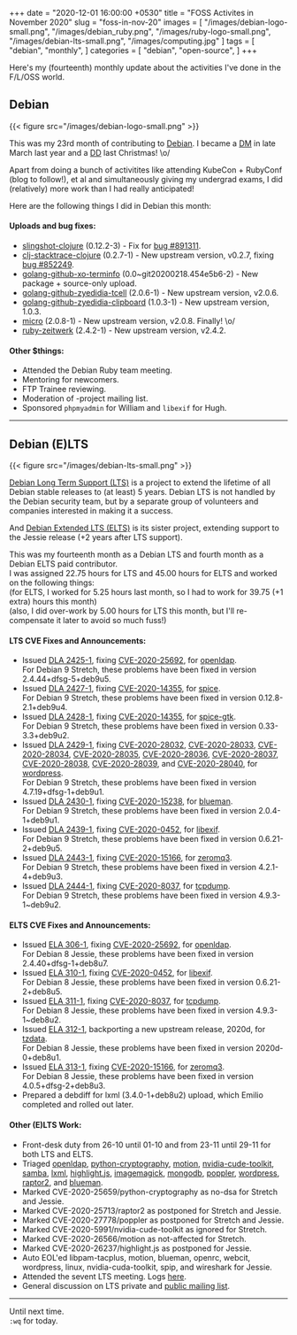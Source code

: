 +++
date = "2020-12-01 16:00:00 +0530"
title = "FOSS Activites in November 2020"
slug = "foss-in-nov-20"
images = [
    "/images/debian-logo-small.png",
    "/images/debian_ruby.png",
    "/images/ruby-logo-small.png",
    "/images/debian-lts-small.png",
    "/images/computing.jpg"
]
tags = [
    "debian",
    "monthly",
]
categories = [
    "debian",
    "open-source",
]
+++

Here's my (fourteenth) monthly update about the activities I've done in the F/L/OSS world.

## Debian
{{< figure src="/images/debian-logo-small.png" >}}

This was my 23rd month of contributing to [Debian](https://www.debian.org/).
I became a [DM](https://wiki.debian.org/DebianMaintainer) in late March last year and a [DD](https://wiki.debian.org/DebianDeveloper) last Christmas! \o/

Apart from doing a bunch of activitites like attending KubeCon + RubyConf (blog to follow!), et al and simultaneously giving
my undergrad exams, I did (relatively) more work than I had really anticipated!

Here are the following things I did in Debian this month:

#### Uploads and bug fixes:

- [slingshot-clojure](https://tracker.debian.org/pkg/slingshot-clojure) (0.12.2-3) - Fix for [bug #891311](https://bugs.debian.org/891311).
- [clj-stacktrace-clojure](https://tracker.debian.org/pkg/clj-stacktrace-clojure) (0.2.7-1) - New upstream version, v0.2.7, fixing [bug #852249](https://bugs.debian.org/852249).
- [golang-github-xo-terminfo](https://tracker.debian.org/pkg/golang-github-xo-terminfo) (0.0~git20200218.454e5b6-2) - New package + source-only upload.
- [golang-github-zyedidia-tcell](https://tracker.debian.org/pkg/golang-github-zyedidia-tcell) (2.0.6-1) - New upstream version, v2.0.6.
- [golang-github-zyedidia-clipboard](https://tracker.debian.org/pkg/golang-github-zyedidia-clipboard) (1.0.3-1) - New upstream version, 1.0.3.
- [micro](https://tracker.debian.org/pkg/micro) (2.0.8-1) - New upstream version, v2.0.8. Finally! \o/
- [ruby-zeitwerk](https://tracker.debian.org/pkg/ruby-zeitwerk) (2.4.2-1) - New upstream version, v2.4.2.

#### Other $things:

- Attended the Debian Ruby team meeting.
- Mentoring for newcomers.
- FTP Trainee reviewing.
- Moderation of -project mailing list.
- Sponsored `phpmyadmin` for William and `libexif` for Hugh.

---

## Debian (E)LTS
{{< figure src="/images/debian-lts-small.png" >}}

[Debian Long Term Support (LTS)](https://www.freexian.com/en/services/debian-lts.html) is a project to extend the lifetime of all Debian stable releases to (at least) 5 years. Debian LTS is not handled by the Debian security team, but by a separate group of volunteers and companies interested in making it a success.  

And [Debian Extended LTS (ELTS)](https://deb.freexian.com/extended-lts) is its sister project, extending support to the Jessie release (+2 years after LTS support).

This was my fourteenth month as a Debian LTS and fourth month as a Debian ELTS paid contributor.  
I was assigned 22.75 hours for LTS and 45.00 hours for ELTS and worked on the following things:  
(for ELTS, I worked for 5.25 hours last month, so I had to work for 39.75 (+1 extra) hours this month)  
(also, I did over-work by 5.00 hours for LTS this month, but I'll re-compensate it later to avoid so much fuss!)

#### LTS CVE Fixes and Announcements:

- Issued [DLA 2425-1](https://lists.debian.org/debian-lts-announce/2020/11/msg00000.html), fixing [CVE-2020-25692](https://security-tracker.debian.org/tracker/CVE-2020-25692), for [openldap](https://tracker.debian.org/pkg/openldap).  
  For Debian 9 Stretch, these problems have been fixed in version 2.4.44+dfsg-5+deb9u5.
- Issued [DLA 2427-1](https://lists.debian.org/debian-lts-announce/2020/11/msg00001.html), fixing [CVE-2020-14355](https://security-tracker.debian.org/tracker/CVE-2020-14355), for [spice](https://tracker.debian.org/pkg/spice).  
  For Debian 9 Stretch, these problems have been fixed in version 0.12.8-2.1+deb9u4.
- Issued [DLA 2428-1](https://lists.debian.org/debian-lts-announce/2020/11/msg00002.html), fixing [CVE-2020-14355](https://security-tracker.debian.org/tracker/CVE-2020-14355), for [spice-gtk](https://tracker.debian.org/pkg/spice-gtk).  
  For Debian 9 Stretch, these problems have been fixed in version 0.33-3.3+deb9u2.
- Issued [DLA 2429-1](https://lists.debian.org/debian-lts-announce/2020/11/msg00004.html), fixing [CVE-2020-28032](https://security-tracker.debian.org/tracker/CVE-2020-28032), [CVE-2020-28033](https://security-tracker.debian.org/tracker/CVE-2020-28033), [CVE-2020-28034](https://security-tracker.debian.org/tracker/CVE-2020-28034), [CVE-2020-28035](https://security-tracker.debian.org/tracker/CVE-2020-28035), [CVE-2020-28036](https://security-tracker.debian.org/tracker/CVE-2020-28036), [CVE-2020-28037](https://security-tracker.debian.org/tracker/CVE-2020-28037), [CVE-2020-28038](https://security-tracker.debian.org/tracker/CVE-2020-28038), [CVE-2020-28039](https://security-tracker.debian.org/tracker/CVE-2020-28039), and [CVE-2020-28040](https://security-tracker.debian.org/tracker/CVE-2020-28040), for [wordpress](https://tracker.debian.org/pkg/wordpress).  
  For Debian 9 Stretch, these problems have been fixed in version 4.7.19+dfsg-1+deb9u1.
- Issued [DLA 2430-1](https://lists.debian.org/debian-lts-announce/2020/11/msg00005.html), fixing [CVE-2020-15238](https://security-tracker.debian.org/tracker/CVE-2020-15238), for [blueman](https://tracker.debian.org/pkg/blueman).  
  For Debian 9 Stretch, these problems have been fixed in version 2.0.4-1+deb9u1.
- Issued [DLA 2439-1](https://lists.debian.org/debian-lts-announce/2020/11/msg00013.html), fixing [CVE-2020-0452](https://security-tracker.debian.org/tracker/CVE-2020-0452), for [libexif](https://tracker.debian.org/pkg/libexif).  
  For Debian 9 Stretch, these problems have been fixed in version 0.6.21-2+deb9u5.
- Issued [DLA 2443-1](https://lists.debian.org/debian-lts-announce/2020/11/msg00017.html), fixing [CVE-2020-15166](https://security-tracker.debian.org/tracker/CVE-2020-15166), for [zeromq3](https://tracker.debian.org/pkg/zeromq3).  
  For Debian 9 Stretch, these problems have been fixed in version 4.2.1-4+deb9u3.
- Issued [DLA 2444-1](https://lists.debian.org/debian-lts-announce/2020/11/msg00018.html), fixing [CVE-2020-8037](https://security-tracker.debian.org/tracker/CVE-2020-8037), for [tcpdump](https://tracker.debian.org/pkg/tcpdump).  
  For Debian 9 Stretch, these problems have been fixed in version 4.9.3-1~deb9u2.

#### ELTS CVE Fixes and Announcements:

- Issued [ELA 306-1](https://deb.freexian.com/extended-lts/updates/ela-306-1-openldap/), fixing [CVE-2020-25692](https://security-tracker.debian.org/tracker/CVE-2020-25692), for [openldap](https://tracker.debian.org/pkg/openldap).  
  For Debian 8 Jessie, these problems have been fixed in version 2.4.40+dfsg-1+deb8u7.
- Issued [ELA 310-1](https://deb.freexian.com/extended-lts/updates/ela-310-1-libexif/), fixing [CVE-2020-0452](https://security-tracker.debian.org/tracker/CVE-2020-0452), for [libexif](https://tracker.debian.org/pkg/libexif).  
  For Debian 8 Jessie, these problems have been fixed in version 0.6.21-2+deb8u5.
- Issued [ELA 311-1](https://deb.freexian.com/extended-lts/updates/ela-311-1-tcpdump/), fixing [CVE-2020-8037](https://security-tracker.debian.org/tracker/CVE-2020-8037), for [tcpdump](https://tracker.debian.org/pkg/tcpdump).  
  For Debian 8 Jessie, these problems have been fixed in version 4.9.3-1~deb8u2.
- Issued [ELA 312-1](https://deb.freexian.com/extended-lts/updates/ela-312-1-tzdata/), backporting a new upstream release, 2020d, for [tzdata](https://tracker.debian.org/pkg/tzdata).  
  For Debian 8 Jessie, these problems have been fixed in version 2020d-0+deb8u1.
- Issued [ELA 313-1](https://deb.freexian.com/extended-lts/updates/ela-313-1-zeromq3/), fixing [CVE-2020-15166](https://security-tracker.debian.org/tracker/CVE-2020-15166), for [zeromq3](https://tracker.debian.org/pkg/zeromq3).  
  For Debian 8 Jessie, these problems have been fixed in version 4.0.5+dfsg-2+deb8u3.
- Prepared a debdiff for lxml (3.4.0-1+deb8u2) upload, which Emilio completed and rolled out later.

#### Other (E)LTS Work:

- Front-desk duty from 26-10 until 01-10 and from 23-11 until 29-11 for both LTS and ELTS.
- Triaged [openldap](https://tracker.debian.org/pkg/openldap),
[python-cryptography](https://tracker.debian.org/pkg/python-cryptography),
[motion](https://tracker.debian.org/pkg/motion),
[nvidia-cude-toolkit](https://tracker.debian.org/pkg/nvidia-cude-toolkit),
[samba](https://tracker.debian.org/pkg/samba),
[lxml](https://tracker.debian.org/pkg/lxml),
[highlight.js](https://tracker.debian.org/pkg/highlight.js),
[imagemagick](https://tracker.debian.org/pkg/imagemagick),
[mongodb](https://tracker.debian.org/pkg/mongodb),
[poppler](https://tracker.debian.org/pkg/poppler),
[wordpress](https://tracker.debian.org/pkg/wordpress),
[raptor2](https://tracker.debian.org/pkg/raptor2), and
[blueman](https://tracker.debian.org/pkg/blueman).
- Marked CVE-2020-25659/python-cryptography as no-dsa for Stretch and Jessie.
- Marked CVE-2020-25713/raptor2 as postponed for Stretch and Jessie.
- Marked CVE-2020-27778/poppler as postponed for Stretch and Jessie.
- Marked CVE-2020-5991/nvidia-cude-toolkit as ignored for Stretch.
- Marked CVE-2020-26566/motion as not-affected for Stretch.
- Marked CVE-2020-26237/highlight.js as postponed for Jessie.
- Auto EOL'ed libpam-tacplus, motion, blueman, openrc, webcit, wordpress, linux, nvidia-cuda-toolkit, spip, and wireshark for Jessie.
- Attended the sevent LTS meeting. Logs [here](http://meetbot.debian.net/debian-lts/2020/debian-lts.2020-11-26-14.59.html).
- General discussion on LTS private and [public mailing list](https://lists.debian.org/debian-lts/2020/11/threads.html).

---

Until next time.  
`:wq` for today.
